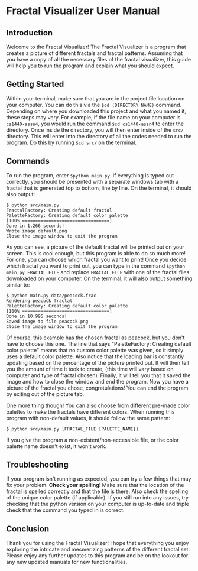 # Fractal Visualizer User Manual

## Introduction
Welcome to the Fractal Visualizer! The Fractal Visualizer is a program that creates a picture of different fractals and fractal patterns. Assuming that you have a copy of all the necessary files of the fractal visualizer, this guide will help you to run the program and explain what you should expect.

## Getting Started
Within your terminal, make sure that you are in the project file location on your computer. You can do this via the ```$cd (DIRECTORY NAME)``` command.
Depending on where you downloaded this project and what you named it, these steps may very. For example, if the file name on your computer is ```cs1440-assn4```, you would run the command ```$cd cs1440-assn4``` to enter the directory.
Once inside the directory, you will then enter inside of the ```src/``` directory. This will enter into the directory of all the codes needed to run the program. Do this by running ```$cd src/``` on the terminal.

## Commands

To run the program, enter ```$python main.py```.
If everything is typed out correctly, you should be presented with a separate windows tab with a fractal that is generated top to bottom, line by line.
On the terminal, it should also output:
```
$ python src/main.py
FractalFactory: Creating default fractal
PaletteFactory: Creating default color palette
[100% =================================]
Done in 1.266 seconds!
Wrote image default.png
Close the image window to exit the program
```

As you can see, a picture of the default fractal will be printed out on your screen.
This is cool enough, but this program is able to do so much more! For one, you can choose which fractal you want to print!
Once you decide which fractal you want to print out, you can type in the command ```$python main.py FRACTAL_FILE``` and replace ```FRACTAL_FILE``` with one of the fractal files downloaded on your computer.
On the terminal, it will also output something similar to:
```
$ python main.py data/peacock.frac
Rendering peacock fractal
PaletteFactory: Creating default color palette
[100% =================================]
Done in 10.995 seconds!
Saved image to file peacock.png
Close the image window to exit the program
```
Of course, this example has the chosen fractal as peacock, but you don't have to choose this one.
The line that says "PaletteFactory: Creating default color palette" means that no custom color palette was given, so it simply uses a default color palette.
Also notice that the loading bar is constantly updating based on the percentage of the picture printed out.
It will then tell you the amount of time it took to create, (this time will vary based on computer and type of fractal chosen).
Finally, it will tell you that it saved the image and how to close the window and end the program.
Now you have a picture of the fractal you chose, congratulations! You can end the program by exiting out of the picture tab.

One more thing though! You can also choose from different pre-made color palettes to make the fractals have different colors.
When running this program with non-default values, it should follow the same pattern:

```$ python src/main.py [FRACTAL_FILE [PALETTE_NAME]]```

If you give the program a non-existent/non-accessible file, or the color palette name doesn't exist, it won't work.



## Troubleshooting
If your program isn't running as expected, you can try a few things that may fix your problem.
**Check your spelling**! Make sure that the location of the fractal is spelled correctly and that the file is there. Also check the spelling of the unique color palette (if applicable).
If you still run into any issues, try checking that the python version on your computer is up-to-date and triple check that the command you typed in is correct.

## Conclusion
Thank you for using the Fractal Visualizer! I hope that everything you enjoy exploring the intricate and mesmerizing patterns of the different fractal set.
Please enjoy any further updates to this program and be on the lookout for any new updated manuals for new functionalities.

